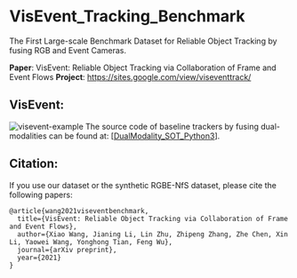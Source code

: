 # VisEvent_Tracking_Benchmark
The First Large-scale Benchmark Dataset for Reliable Object Tracking by fusing RGB and Event Cameras. 

**Paper**: VisEvent: Reliable Object Tracking via Collaboration of Frame and Event Flows 
**Project**: https://sites.google.com/view/viseventtrack/ 


## VisEvent: 
![visevent-example](https://github.com/wangxiao5791509/RGB_Event_Tracking_Benchmark/blob/main/videosamples.png)
The source code of baseline trackers by fusing dual-modalities can be found at: [[DualModality_SOT_Python3](https://github.com/wangxiao5791509/DualModality_SOT_Python3)]. 




























## Citation: 
If you use our dataset or the synthetic RGBE-NfS dataset, please cite the following papers: 

~~~
@article{wang2021viseventbenchmark,
  title={VisEvent: Reliable Object Tracking via Collaboration of Frame and Event Flows},
  author={Xiao Wang, Jianing Li, Lin Zhu, Zhipeng Zhang, Zhe Chen, Xin Li, Yaowei Wang, Yonghong Tian, Feng Wu},
  journal={arXiv preprint},
  year={2021}
}
~~~




















